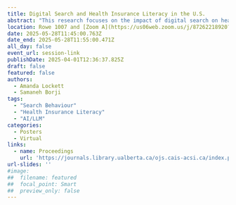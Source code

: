 ```yaml
---
title: Digital Search and Health Insurance Literacy in the U.S.
abstract: "This research focuses on the impact of digital search on health information, primarily health insurance and health insurance literacy (HIL). Through the use of a Google search simulation software, this study examined the health insurance search of young adults 18-25 and evaluated their literacy using the health insurance literacy measure (HILM). With the marketing of AI to mass audiences and its introduction as a tool for search, this study incorporated AI into the search simulation and measured whether it impacted the development of HIL for the participants."
location: Rowe 1007 and [Zoom A](https://us06web.zoom.us/j/87262218920?pwd=5ioya8nZ6CaAVAsMQuMeC8MpMrUzjG.1)
date: 2025-05-28T11:45:00.763Z
date_end: 2025-05-28T11:55:00.471Z
all_day: false
event_url: session-link
publishDate: 2025-04-01T12:36:37.825Z
draft: false
featured: false
authors:
  - Amanda Lockett
  - Samaneh Borji
tags:
  - "Search Behaviour"
  - "Health Insurance Literacy"
  - "AI/LLM"
categories:
  - Posters
  - Virtual
links:
  - name: Proceedings
    url: 'https://journals.library.ualberta.ca/ojs.cais-acsi.ca/index.php/cais-asci/article/view/1916'
url-slides: ''
#image:
##  filename: featured
##  focal_point: Smart
##  preview_only: false
---
```

